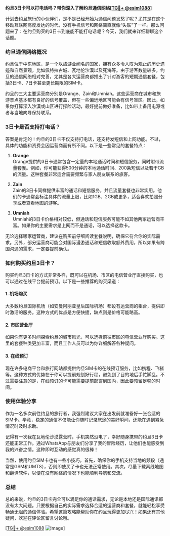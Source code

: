 **约旦3日卡可以打电话吗？带你深入了解约旦通信网络[[TG💪+ @esim1088](https://t.me/s/esim1088)]**

计划去约旦旅行的小伙伴们，是不是已经开始为通信问题发愁了呢？尤其是在这个移动互联网高度发达的时代，没有手机信号和网络简直就像“失联”了一样。那么问题来了：在约旦购买的3日卡到底能不能打电话呢？今天，我们就来详细聊聊这个话题。

### 约旦通信网络概况

约旦位于中东地区，是一个以旅游业闻名的国家，拥有众多令人叹为观止的历史遗迹和自然景观，比如佩特拉古城、瓦地伦沙漠以及死海等。由于游客数量较多，约旦的通信网络相对完善，尤其是各大运营商都推出了针对游客的短期通信套餐，包括3日卡、7日卡甚至更长期限的SIM卡。

约旦的三大主要运营商分别是Orange、Zain和Umniah。这些运营商在城市和旅游景点基本都有良好的信号覆盖，但在一些偏远地区可能会有信号盲区。因此，如果你打算深入沙漠或山区进行探险活动，最好提前做好准备，比如带上备用电源或者与当地向导保持联系。

### 3日卡是否支持打电话？

答案是肯定的！约旦的3日卡不仅支持打电话，还支持发短信和上网功能。不过，具体的功能和资费会因运营商而有所不同。以下是一些常见的套餐特点：

1. **Orange**  
   Orange提供的3日卡通常包含一定量的本地通话时间和短信服务，同时附带流量套餐。例如，你可能获得500分钟的本地通话时间、200条短信以及若干GB的流量。这种套餐非常适合需要频繁与家人朋友联系的旅客。

2. **Zain**  
   Zain的3日卡同样提供丰富的通话和短信服务，并且流量套餐也非常实用。他们的卡通常会标注具体的流量上限，比如1GB、2GB或更多，适合喜欢拍照分享或者查看地图的游客。

3. **Umniah**  
   Umniah的3日卡价格相对较低，但通话和短信服务可能不如其他两家运营商丰富。如果你的主要需求是上网而不是通话，可以选择这款卡。

无论选择哪家运营商，建议在购买前仔细阅读套餐说明，确保它符合你的实际需求。另外，部分运营商可能会对国际漫游通话和短信收取额外费用，所以如果有跨国沟通的需求，一定要提前确认。

### 如何购买约旦3日卡？

购买约旦3日卡的方式非常多样，既可以在机场、市区的电信营业厅直接购买，也可以通过在线平台提前预订。以下是一些推荐的购买渠道：

#### 1. 机场购买
大多数约旦国际机场（如安曼阿丽亚皇后国际机场）都设有运营商的柜台，提供即时激活的服务。这种方式的优点是方便快捷，缺点则是价格可能略高。

#### 2. 市区营业厅
如果你有更多时间探索约旦的城市风光，可以选择前往市区的电信营业厅购买。这里的套餐种类更加丰富，而且工作人员可以为你详细解答各种疑问。

#### 3. 在线预订
现在许多电商平台和旅行网站都提供约旦SIM卡的在线预订服务，比如携程、飞猪等。这种方式的优势在于你可以提前规划好行程，避免到了目的地后手忙脚乱。不过需要注意的是，在线预订的卡可能需要提前邮寄到国内，因此要预留足够的时间。

### 使用体验分享

作为一名多次前往约旦的旅行者，我强烈建议大家在出发前就准备好一张合适的SIM卡。毕竟，稳定的通信不仅能让你随时记录旅途的美好瞬间，还能在遇到紧急情况时及时求助。

记得有一次我在瓦地伦沙漠露营时，手机突然没电了，幸好随身携带的约旦3日卡还能正常工作。通过WhatsApp与朋友们分享了我的冒险经历，让他们也能感受到我的兴奋之情。这种即时互动的感觉真的很棒！

当然，使用约旦SIM卡也有一些小技巧。首先，确保你的手机支持当地的频段（通常是GSM和UMTS），否则即使买了卡也无法正常使用。其次，尽量下载离线地图和翻译软件，以便在没有网络的情况下也能顺利导航和交流。

### 总结

总的来说，约旦的3日卡完全可以满足你的通话需求，无论是本地还是国际通讯都没有太大问题。只要根据自己的实际需求选择合适的运营商和套餐，就能轻松享受畅通无阻的通信体验。希望这篇攻略能帮助你在约旦玩得更加尽兴！如果还有其他疑问，欢迎在评论区留言讨论哦。

[[TG💪+ @esim1088](https://t.me/s/esim1088) ![Image](https://i.postimg.cc/4NQfJmqS/Snipaste-2025-05-13-00-14-12.png)]